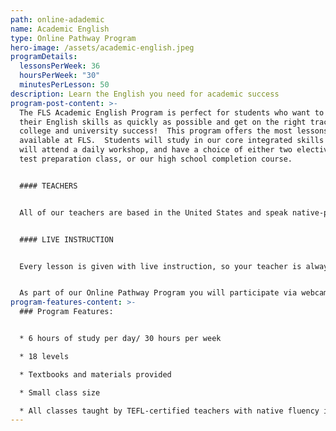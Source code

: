 ```yaml
---
path: online-adademic
name: Academic English
type: Online Pathway Program
hero-image: /assets/academic-english.jpeg
programDetails:
  lessonsPerWeek: 36
  hoursPerWeek: "30"
  minutesPerLesson: 50
description: Learn the English you need for academic success
program-post-content: >-
  The FLS Academic English Program is perfect for students who want to improve
  their English skills as quickly as possible and get on the right track for
  college and university success!  This program offers the most lessons per week
  available at FLS.  Students will study in our core integrated skills class,
  will attend a daily workshop, and have a choice of either two electives, a
  test preparation class, or our high school completion course. 


  #### TEACHERS


  All of our teachers are based in the United States and speak native-proficient level English. Every teacher has a TEFL Certificate or Master's Degree and extensive instructional experience.


  #### LIVE INSTRUCTION


  Every lesson is given with live instruction, so your teacher is always there to provide feedback and correction. You'll meet and practice with students from around the world as you improve your English skills together!


  As part of our Online Pathway Program you will participate via webcam with a live in-person class.
program-features-content: >-
  ### Program Features:


  * 6 hours of study per day/ 30 hours per week

  * 18 levels

  * Textbooks and materials provided

  * Small class size

  * All classes taught by TEFL-certified teachers with native fluency in American English
---
```

